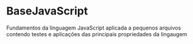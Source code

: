# BaseJavaScript
Fundamentos da linguagem JavaScript aplicada a pequenos arquivos contendo testes e aplicações das principais propriedades da lingaugem
